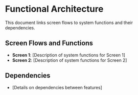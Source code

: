 # Functional Architecture

This document links screen flows to system functions and their dependencies.

## Screen Flows and Functions
- **Screen 1**: [Description of system functions for Screen 1]
- **Screen 2**: [Description of system functions for Screen 2]

## Dependencies
- [Details on dependencies between features]
